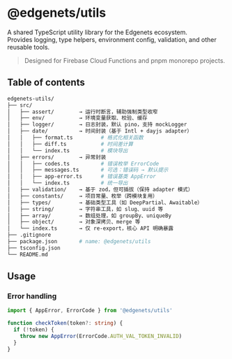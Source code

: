 # @edgenets/utils

A shared TypeScript utility library for the Edgenets ecosystem.  
Provides logging, type helpers, environment config, validation, and other reusable tools.

> Designed for Firebase Cloud Functions and pnpm monorepo projects.

## Table of contents

```bash
edgenets-utils/
├── src/
│   ├── assert/        → 运行时断言，辅助强制类型收窄
│   ├── env/           → 环境变量获取、校验、缓存
│   ├── logger/        → 日志封装，默认 pino，支持 mockLogger
│   ├── date/          → 时间封装（基于 Intl + dayjs adapter）
│   │   ├── format.ts         # 格式化相关函数
│   │   ├── diff.ts           # 时间差计算
│   │   └── index.ts          # 模块导出
│   ├── errors/        → 异常封装
│   │   ├── codes.ts          # 错误枚举 ErrorCode
│   │   ├── messages.ts       # 可选：错误码 → 默认提示
│   │   ├── app-error.ts      # 错误基类 AppError
│   │   └── index.ts          # 统一导出
│   ├── validation/    → 基于 zod，但可插拔（保持 adapter 模式）
│   ├── constants/     → 项目常量、枚举（跨模块复用）
│   ├── types/         → 基础类型工具（如 DeepPartial、Awaitable）
│   ├── string/        → 字符串工具，如 slug、uuid 等
│   ├── array/         → 数组处理，如 groupBy、uniqueBy
│   ├── object/        → 对象深拷贝、merge 等
│   └── index.ts       → 仅 re-export，核心 API 明确暴露
├── .gitignore
├── package.json       # name: @edgenets/utils
├── tsconfig.json
└── README.md
```

## Usage

### Error handling

```typescript
import { AppError, ErrorCode } from '@edgenets/utils'

function checkToken(token?: string) {
  if (!token) {
    throw new AppError(ErrorCode.AUTH_VAL_TOKEN_INVALID)
  }
}
```